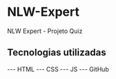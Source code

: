 # NLW-Expert
NLW Expert - Projeto Quiz

## Tecnologias utilizadas

--- HTML
--- CSS
--- JS
--- GitHub
